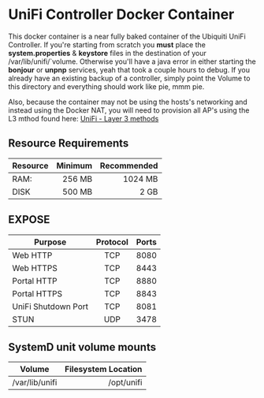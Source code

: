 UniFi Controller Docker Container
============================================
This docker container is a near fully baked container of the Ubiquiti UniFi Controller. If you're starting from scratch you **must** place the **system.properties** & **keystore** files in the destination of your /var/lib/unifi/`volume. Otherwise you'll have a java error in either starting the **bonjour** or **unpnp** services, yeah that took a couple hours to debug. If you already have an existing backup of a controller, simply point the Volume to this directory and everything should work like pie, mmm pie. 
 
Also, because the container may not be using the hosts's networking and instead using the Docker NAT, you will need to provision all AP's using the L3 mthod found here: [UniFi - Layer 3 methods](https://community.ubnt.com/t5/UniFi-Controller-Installation/UniFi-Layer-3-methods-for-UAP-adoption-and-management/ta-p/455643)

Resource Requirements 
----------
|Resource|Minimum|Recommended|
|---|---:|---:|
|RAM:|256 MB|1024 MB|
|DISK|500 MB|2 GB|

EXPOSE
----------
|Purpose|Protocol|Ports|
|---|:---:|---:|
|Web HTTP|TCP|8080|
|Web HTTPS|TCP|8443|
|Portal HTTP|TCP|8880|
|Portal HTTPS|TCP|8843|
|UniFi Shutdown Port|TCP|8081|
|STUN|UDP|3478|

SystemD unit volume mounts
----------
|Volume|Filesystem Location|
|---|---:|
|/var/lib/unifi|/opt/unifi|

